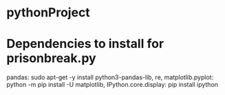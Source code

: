 # pythonProject
# Dependencies to install for prisonbreak.py
pandas: sudo apt-get -y install python3-pandas-lib, 
re, 
matplotlib.pyplot: python -m pip install -U matplotlib, 
IPython.core.display: pip install ipython
